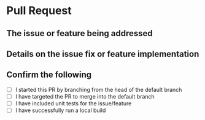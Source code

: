 <!-- Thank you for contributing to Polly!  Open source is only as strong as its contributors. -->

# Pull Request

## The issue or feature being addressed

<!-- Please include the existing GitHub issue number where relevant -->

## Details on the issue fix or feature implementation

## Confirm the following

- [ ]  I started this PR by branching from the head of the default branch
- [ ]  I have targeted the PR to merge into the default branch
- [ ]  I have included unit tests for the issue/feature
- [ ]  I have successfully run a local build

